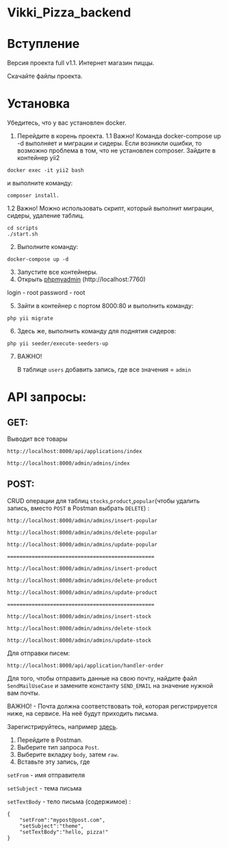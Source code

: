 # Vikki_Pizza_backend

#  Вступление
Версия проекта full v1.1. Интернет магазин пиццы. 

Скачайте файлы проекта.

# Установка
Убедитесь, что у вас установлен docker.

1. Перейдите в корень проекта.
1.1 Важно! Команда docker-compose up -d выполняет и миграции и сидеры. Если возникли ошибки, то возможно проблема в том, что не установлен composer. Зайдите в контейнер yii2
~~~
docker exec -it yii2 bash
~~~
и выполните команду:
~~~
composer install.
~~~
1.2 Важно! Можно использовать скрипт, который выполнит миграции, сидеры, удаление таблиц.
~~~
cd scripts
./start.sh
~~~
2. Выполните команду:
~~~
docker-compose up -d
~~~
3. Запустите все контейнеры.
4. Открыть [phpmyadmin](http://localhost:7760/) (http://localhost:7760)
 
login - root
password - root

5. Зайти в контейнер с портом 8000:80 и выполнить команду: 
~~~
php yii migrate
~~~
6. Здесь же, выполнить команду для поднятия сидеров:
~~~
php yii seeder/execute-seeders-up
~~~
7.  ВАЖНО!

     В таблице `users` добавить запись, где все значения = `admin`
# API запросы:

## GET:

Выводит все товары
~~~
http://localhost:8000/api/applications/index

http://localhost:8000/admin/admins/index
~~~

## POST:
CRUD операции для таблиц `stocks`,`product`,`popular`(чтобы удалить запись, вместо `POST` в Postman выбрать `DELETE`) :
~~~
http://localhost:8000/admin/admins/insert-popular

http://localhost:8000/admin/admins/delete-popular

http://localhost:8000/admin/admins/update-popular

================================================

http://localhost:8000/admin/admins/insert-product

http://localhost:8000/admin/admins/delete-product

http://localhost:8000/admin/admins/update-product

================================================

http://localhost:8000/admin/admins/insert-stock

http://localhost:8000/admin/admins/delete-stock

http://localhost:8000/admin/admins/update-stock
~~~
Для отправки писем:
~~~
http://localhost:8000/api/application/handler-order
~~~
Для того, чтобы отправить данные на свою почту, найдите файл `SendMailUseCase` и замените константу `SEND_EMAIL` на значение нужной вам почты. 

ВАЖНО! - Почта должна соответствовать той, которая регистрируется ниже, на сервисе. На неё будут приходить письма. 

Зарегистрируйтесь, например [здесь](https://mailtrap.io/). 

1. Перейдите в Postman.
2. Выберите тип запроса `Post`.
3. Выберите вкладку `body`, затем `raw`.
4. Вставьте эту запись, где

`setFrom` - имя отправителя

`setSubject` - тема письма

`setTextBody` - тело письма (содержимое) :

~~~
{
    "setFrom":"mypost@post.com",
    "setSubject":"theme",
    "setTextBody":"hello, pizza!"
}
~~~
